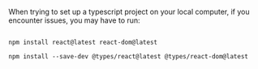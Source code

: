 When trying to set up a typescript project on your local computer, if you encounter issues, you may have to run:

```

npm install react@latest react-dom@latest

npm install --save-dev @types/react@latest @types/react-dom@latest


```
